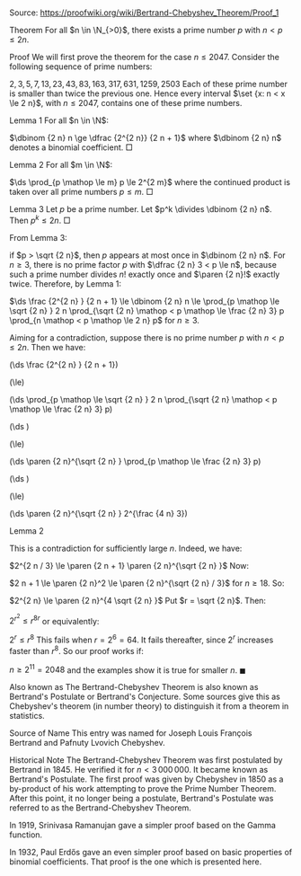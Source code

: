# 

Source: https://proofwiki.org/wiki/Bertrand-Chebyshev_Theorem/Proof_1



Theorem
For all $n \in \N_{>0}$, there exists a prime number $p$ with $n < p \le 2 n$.


Proof
We will first prove the theorem for the case $n \le 2047$. 
Consider the following sequence of prime numbers:

$2, 3, 5, 7, 13, 23, 43, 83, 163, 317, 631, 1259, 2503$
Each of these prime number is smaller than twice the previous one.
Hence every interval $\set {x: n < x \le 2 n}$, with $n \le 2047$, contains one of these prime numbers.


Lemma $1$
For all $n \in \N$:

$\dbinom {2 n} n \ge \dfrac {2^{2 n}} {2 n + 1}$
where $\dbinom {2 n} n$ denotes a binomial coefficient.
$\Box$


Lemma $2$
For all $m \in \N$:

$\ds \prod_{p \mathop \le m} p \le 2^{2 m}$
where the continued product is taken over all prime numbers $p \le m$.
$\Box$


Lemma $3$
Let $p$ be a prime number.
Let $p^k \divides \dbinom {2 n} n$.
Then $p^k \le 2 n$.
$\Box$

From Lemma $3$:

if $p > \sqrt {2 n}$, then $p$ appears at most once in $\dbinom {2 n} n$.
For $n \ge 3$, there is no prime factor $p$ with $\dfrac {2 n} 3 < p \le n$, because such a prime number divides $n!$ exactly once and $\paren {2 n}!$ exactly twice.
Therefore, by Lemma $1$:

$\ds \frac {2^{2 n} } {2 n + 1} \le \dbinom {2 n} n \le \prod_{p \mathop \le \sqrt {2 n} } 2 n \prod_{\sqrt {2 n} \mathop < p \mathop \le \frac {2 n} 3} p \prod_{n \mathop < p \mathop \le 2 n} p$
for $n \ge 3$.

Aiming for a contradiction, suppose there is no prime number $p$ with $n < p \le 2 n$. 
Then we have:














\(\ds \frac {2^{2 n} } {2 n + 1}\)

\(\le\)







\(\ds \prod_{p \mathop \le \sqrt {2 n} } 2 n \prod_{\sqrt {2 n} \mathop < p \mathop \le \frac {2 n} 3} p\)




















\(\ds \)

\(\le\)







\(\ds \paren {2 n}^{\sqrt {2 n} } \prod_{p \mathop \le \frac {2 n} 3} p\)




















\(\ds \)

\(\le\)







\(\ds \paren {2 n}^{\sqrt {2 n} } 2^{\frac {4 n} 3}\)





Lemma $2$



This is a contradiction for sufficiently large $n$.
Indeed, we have:

$2^{2 n / 3} \le \paren {2 n + 1} \paren {2 n}^{\sqrt {2 n} }$
Now:

$2 n + 1 \le \paren {2 n}^2 \le \paren {2 n}^{\sqrt {2 n} / 3}$
for $n \ge 18$.
So:

$2^{2 n} \le \paren {2 n}^{4 \sqrt {2 n} }$
Put $r = \sqrt {2 n}$.
Then:

$2^{r^2} \le r^{8 r}$
or equivalently:

$2^r \le r^8$
This fails when $r = 2^6 = 64$.
It fails thereafter, since $2^r$ increases faster than $r^8$.
So our proof works if:

$n \ge 2^{11} = 2048$
and the examples show it is true for smaller $n$.
$\blacksquare$


Also known as
The Bertrand-Chebyshev Theorem is also known as Bertrand's Postulate or Bertrand's Conjecture.
Some sources give this as Chebyshev's theorem (in number theory) to distinguish it from a theorem in statistics.


Source of Name
This entry was named for Joseph Louis François Bertrand and Pafnuty Lvovich Chebyshev.


Historical Note
The Bertrand-Chebyshev Theorem was first postulated by Bertrand in $1845$. He verified it for $n < 3 \, 000 \, 000$.
It became known as Bertrand's Postulate.
The first proof was given by Chebyshev in $1850$ as a by-product of his work attempting to prove the Prime Number Theorem.
After this point, it no longer being a postulate, Bertrand's Postulate was referred to as the Bertrand-Chebyshev Theorem.

In $1919$, Srinivasa Ramanujan gave a simpler proof based on the Gamma function.

In $1932$, Paul Erdős gave an even simpler proof based on basic properties of binomial coefficients.  That proof is the one which is presented here.






